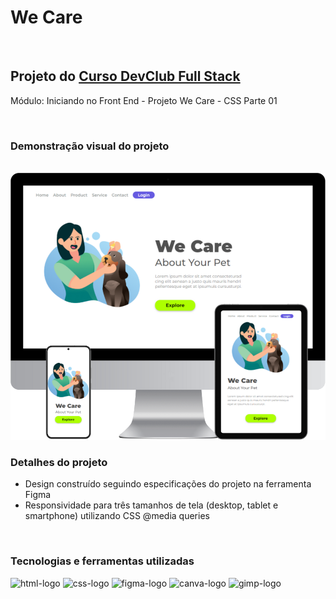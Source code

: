 <h1>We Care</h1>

<br>

<h2>Projeto do <a href="https://rodolfomori.com.br/devclub/" target="_blank">Curso DevClub Full Stack</a></h2>

<p>Módulo: Iniciando no Front End - Projeto We Care - CSS Parte 01</p>

<br>

<h3>Demonstração visual do projeto</h3>

<br>

<img src="https://github.com/dbarreiro19/we-care/blob/master/img/we-care-img-readme.png" alt="imagem-parte-visual-do-projeto-we-care">

<br>

<h3>Detalhes do projeto</h3>

<ul>
  <li>Design construído seguindo especificações do projeto na ferramenta Figma</li>
  <li>Responsividade para três tamanhos de tela (desktop, tablet e smartphone) utilizando CSS @media queries</li>
</ul>

<br>

<h3>Tecnologias e ferramentas utilizadas</h3>

<img src="https://img.shields.io/badge/HTML5-E34F26?style=for-the-badge&logo=html5&logoColor=white" alt="html-logo">
<img src="https://img.shields.io/badge/CSS3-1572B6?style=for-the-badge&logo=css3&logoColor=white" alt="css-logo">  
<img src="https://img.shields.io/badge/Figma-F24E1E?style=for-the-badge&logo=figma&logoColor=white" alt="figma-logo">
<img src="https://img.shields.io/badge/Canva-%2300C4CC.svg?&style=for-the-badge&logo=Canva&logoColor=white" alt="canva-logo">
<img src="https://img.shields.io/badge/gimp-5C5543?style=for-the-badge&logo=gimp&logoColor=white" alt="gimp-logo">
